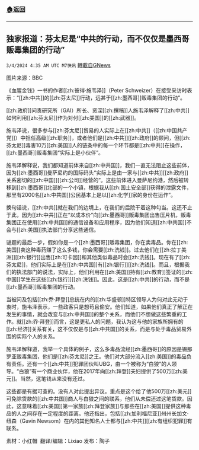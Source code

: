 ###  [:house:返回](README.md)
---


## 独家报道：芬太尼是“中共的行动，而不仅仅是墨西哥贩毒集团的行动”
`3/4/2024 4:35 AM UTC M7快讯` [轉載自GNews](https://gnews.org/articles/2362289)

图片来源：BBC

《血腥金钱》一书的作者[[zh:彼得·施韦泽]]（Peter Schweizer）在接受采访时表示：“[[zh:中共]]的[[zh:芬太尼]]行动，远甚于[[zh:墨西哥]]贩毒集团的行动”。

[[zh:政府]]问责研究所（GAI）所长、资深[[zh:撰稿]]人施韦泽解释了[[zh:中共]]如何利用[[zh:芬太尼]]作为对付[[zh:美国]]的[[zh:武器]]。

施韦泽说，很多参与[[zh:芬太尼]]贸易的人实际上在[[zh:中共]]（[[zh:中国共产党]]）中担任高级[[zh:职务]]，或者他们是[[zh:中共]][[zh:政府]]的顾问，但[[zh:芬太尼]]毒害10万[[zh:美国]]人的链条中的每一个环节都是[[zh:中共]]在操作，[[zh:墨西哥]]贩毒集团“实际上是小伙伴”。

施韦泽解释说，我们都知道前体来自[[zh:中共国]]，我们一直无法阻止这些前体，因为[[zh:墨西哥]]曼萨尼约的国际码头“实际上是由一家与[[zh:中共]][[zh:政府]]关系密切的[[zh:中国]][[zh:公司]]经营的”。这些前体进入曼萨尼约港，然后被转移到[[zh:墨西哥]]北部的一个小镇，根据我从[[zh:国土安全部]]获得的泄露文件，那里有2000名[[zh:中共国]]公民基本上是以[[zh:化学]]家的身份在运作”。

换句话说，[[zh:中共]]就在我们的边境上，在我们的后院干着这种勾当。这还不止于此，因为[[zh:中共]]正在“以成本价”向[[zh:墨西哥]]贩毒集团出售压片机，贩毒集团正在使用[[zh:中共国]]的通信设备和应用程序，因为他们知道[[zh:中共国]]不会与[[zh:美国]]执法部门分享这些通信。

谜题的最后一步，假如你是一个[[zh:墨西哥]]贩毒集团，你在卖毒品。你在[[zh:美国]]卖这种毒药赚了这么多钱，你会需要[[zh:洗钱]]。过去他们在[[zh:拉丁美洲]][[zh:银行]]出售[[zh:可卡因]]和其他类似毒品时会[[zh:洗钱]]。现在有了[[zh:芬太尼]]，他们实际上是在[[zh:中共国]]有[[zh:银行]][[zh:洗钱]]。而且，根据我们的执法部门的说法，实际上，他们利用在[[zh:美国]]持有[[zh:教育]]签证的[[zh:中国]]学生在这些[[zh:银行]][[zh:洗钱]]。因此，这是[[zh:中共]]的行动，而不是[[zh:墨西哥]]贩毒集团的行动。

当被问及包括[[zh:乔·拜登]]总统在内的[[zh:华盛顿]]特区领导人为何对此无动于衷时，施韦泽表示，一些政客只是想苟且偷安。他们知道，如果他们真正了解正在发生的事情，就会改变与[[zh:中共国]]的整个关系，而他们不想做这些繁重的工作。就[[zh:乔·拜登]]而言，这是更私人的问题，我认为这与他的家族所拥有的[[zh:经济]]关系有关，这不仅仅是与[[zh:中共国]]的关系，而是与处于毒品贸易外围的实际个人的关系。

施韦泽解释道，我举一个具体的例子，这么多毒品流经[[zh:墨西哥]]的原因是锡那罗亚贩毒集团，他们是[[zh:芬太尼]]之王。他们对大部分流入[[zh:美国]]的毒品负有责任。还有一个[[zh:中共]]犯罪团伙叫UBG，由一个被称为“白狼”的人领导。“白狼”有一个商业伙伴，他在2017年向[[zh:拜登]]夫妇提供了500万[[zh:美元]]。当然，这笔钱从来没有还过。

这些都是有据可查的。没有人对此提出异议。重点是这个给了他500万[[zh:美元]]可免除贷款的[[zh:中共国]]商人与白狼之间的联系，他们从未偿还过这笔贷款。因此，这意味着[[zh:美国]]第一家族[[zh:拜登家族]]与那些在[[zh:美国]]提供这种毒品的人之间存在一定程度的距离。他还指出，包括[[zh:加利福尼亚]]州州长加文·纽森（Gavin Newsom）在内的其他知名人士都与[[zh:中共]][[zh:有组织犯罪]]有联系。

        
素材：小红帽   翻译/编辑：Lixiao  发布：陶子



